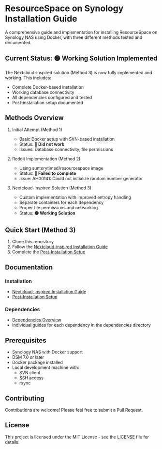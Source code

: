 # ResourceSpace on Synology Installation Guide

A comprehensive guide and implementation for installing ResourceSpace on Synology NAS using Docker, with three different methods tested and documented.

## Current Status: 🟢 Working Solution Implemented

The Nextcloud-inspired solution (Method 3) is now fully implemented and working. This includes:
- Complete Docker-based installation
- Working database connectivity
- All dependencies configured and tested
- Post-installation setup documented

## Methods Overview

1. Initial Attempt (Method 1)
   - Basic Docker setup with SVN-based installation
   - Status: **🔴 Did not work**
   - Issues: Database connectivity, file permissions

2. Reddit Implementation (Method 2)
   - Using suntorytimed/resourcespace image
   - Status: **🔴 Failed to complete**
   - Issue: AH00141: Could not initialize random number generator

3. Nextcloud-inspired Solution (Method 3)
   - Custom implementation with improved entropy handling
   - Separate containers for each dependency
   - Proper file permissions and networking
   - Status: **🟢 Working Solution**

## Quick Start (Method 3)

1. Clone this repository
2. Follow the [Nextcloud-inspired Installation Guide](build/docs/nextcloud-inspired-installation.md)
3. Complete the [Post-Installation Setup](build/docs/post-installation-setup.md)

## Documentation

### Installation
- [Nextcloud-inspired Installation Guide](build/docs/nextcloud-inspired-installation.md)
- [Post-Installation Setup](build/docs/post-installation-setup.md)

### Dependencies
- [Dependencies Overview](build/docs/dependencies/00_table_of_contents.md)
- Individual guides for each dependency in the dependencies directory

## Prerequisites

- Synology NAS with Docker support
- DSM 7.0 or later
- Docker package installed
- Local development machine with:
  - SVN client
  - SSH access
  - rsync

## Contributing

Contributions are welcome! Please feel free to submit a Pull Request.

## License

This project is licensed under the MIT License - see the [LICENSE](LICENSE) file for details. 